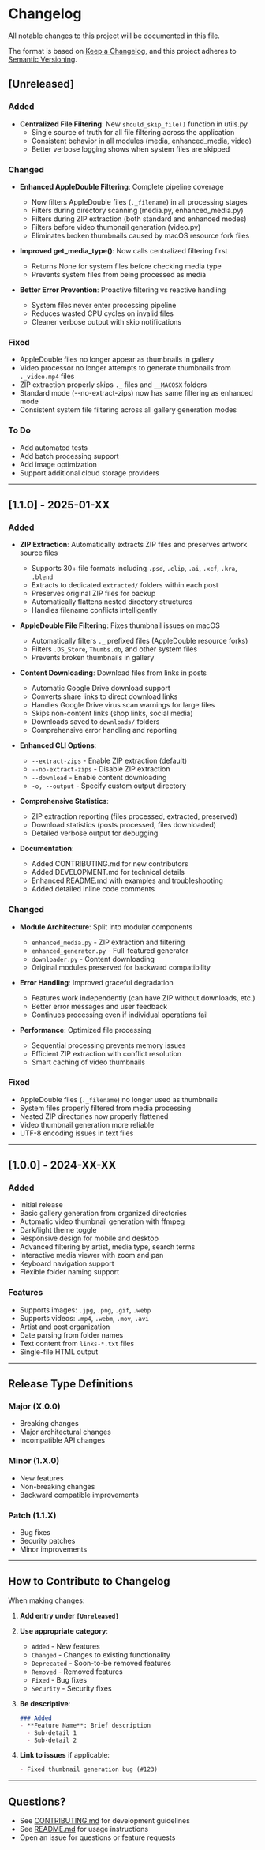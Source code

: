 # Changelog

All notable changes to this project will be documented in this file.

The format is based on [Keep a Changelog](https://keepachangelog.com/en/1.0.0/),
and this project adheres to [Semantic Versioning](https://semver.org/spec/v2.0.0.html).

## [Unreleased]

### Added
- **Centralized File Filtering**: New `should_skip_file()` function in utils.py
  - Single source of truth for all file filtering across the application
  - Consistent behavior in all modules (media, enhanced_media, video)
  - Better verbose logging shows when system files are skipped

### Changed
- **Enhanced AppleDouble Filtering**: Complete pipeline coverage
  - Now filters AppleDouble files (`._filename`) in all processing stages
  - Filters during directory scanning (media.py, enhanced_media.py)
  - Filters during ZIP extraction (both standard and enhanced modes)
  - Filters before video thumbnail generation (video.py)
  - Eliminates broken thumbnails caused by macOS resource fork files
  
- **Improved get_media_type()**: Now calls centralized filtering first
  - Returns None for system files before checking media type
  - Prevents system files from being processed as media

- **Better Error Prevention**: Proactive filtering vs reactive handling
  - System files never enter processing pipeline
  - Reduces wasted CPU cycles on invalid files
  - Cleaner verbose output with skip notifications

### Fixed
- AppleDouble files no longer appear as thumbnails in gallery
- Video processor no longer attempts to generate thumbnails from `._video.mp4` files
- ZIP extraction properly skips `._` files and `__MACOSX` folders
- Standard mode (--no-extract-zips) now has same filtering as enhanced mode
- Consistent system file filtering across all gallery generation modes

### To Do
- Add automated tests
- Add batch processing support
- Add image optimization
- Support additional cloud storage providers

---

## [1.1.0] - 2025-01-XX

### Added
- **ZIP Extraction**: Automatically extracts ZIP files and preserves artwork source files
  - Supports 30+ file formats including `.psd`, `.clip`, `.ai`, `.xcf`, `.kra`, `.blend`
  - Extracts to dedicated `extracted/` folders within each post
  - Preserves original ZIP files for backup
  - Automatically flattens nested directory structures
  - Handles filename conflicts intelligently

- **AppleDouble File Filtering**: Fixes thumbnail issues on macOS
  - Automatically filters `._` prefixed files (AppleDouble resource forks)
  - Filters `.DS_Store`, `Thumbs.db`, and other system files
  - Prevents broken thumbnails in gallery

- **Content Downloading**: Download files from links in posts
  - Automatic Google Drive download support
  - Converts share links to direct download links
  - Handles Google Drive virus scan warnings for large files
  - Skips non-content links (shop links, social media)
  - Downloads saved to `downloads/` folders
  - Comprehensive error handling and reporting

- **Enhanced CLI Options**:
  - `--extract-zips` - Enable ZIP extraction (default)
  - `--no-extract-zips` - Disable ZIP extraction
  - `--download` - Enable content downloading
  - `-o, --output` - Specify custom output directory

- **Comprehensive Statistics**:
  - ZIP extraction reporting (files processed, extracted, preserved)
  - Download statistics (posts processed, files downloaded)
  - Detailed verbose output for debugging

- **Documentation**:
  - Added CONTRIBUTING.md for new contributors
  - Added DEVELOPMENT.md for technical details
  - Enhanced README.md with examples and troubleshooting
  - Added detailed inline code comments

### Changed
- **Module Architecture**: Split into modular components
  - `enhanced_media.py` - ZIP extraction and filtering
  - `enhanced_generator.py` - Full-featured generator
  - `downloader.py` - Content downloading
  - Original modules preserved for backward compatibility

- **Error Handling**: Improved graceful degradation
  - Features work independently (can have ZIP without downloads, etc.)
  - Better error messages and user feedback
  - Continues processing even if individual operations fail

- **Performance**: Optimized file processing
  - Sequential processing prevents memory issues
  - Efficient ZIP extraction with conflict resolution
  - Smart caching of video thumbnails

### Fixed
- AppleDouble files (`._filename`) no longer used as thumbnails
- System files properly filtered from media processing
- Nested ZIP directories now properly flattened
- Video thumbnail generation more reliable
- UTF-8 encoding issues in text files

---

## [1.0.0] - 2024-XX-XX

### Added
- Initial release
- Basic gallery generation from organized directories
- Automatic video thumbnail generation with ffmpeg
- Dark/light theme toggle
- Responsive design for mobile and desktop
- Advanced filtering by artist, media type, search terms
- Interactive media viewer with zoom and pan
- Keyboard navigation support
- Flexible folder naming support

### Features
- Supports images: `.jpg`, `.png`, `.gif`, `.webp`
- Supports videos: `.mp4`, `.webm`, `.mov`, `.avi`
- Artist and post organization
- Date parsing from folder names
- Text content from `links-*.txt` files
- Single-file HTML output

---

## Release Type Definitions

### Major (X.0.0)
- Breaking changes
- Major architectural changes
- Incompatible API changes

### Minor (1.X.0)
- New features
- Non-breaking changes
- Backward compatible improvements

### Patch (1.1.X)
- Bug fixes
- Security patches
- Minor improvements

---

## How to Contribute to Changelog

When making changes:

1. **Add entry under `[Unreleased]`**
2. **Use appropriate category**:
   - `Added` - New features
   - `Changed` - Changes to existing functionality
   - `Deprecated` - Soon-to-be removed features
   - `Removed` - Removed features
   - `Fixed` - Bug fixes
   - `Security` - Security fixes

3. **Be descriptive**:
   ```markdown
   ### Added
   - **Feature Name**: Brief description
     - Sub-detail 1
     - Sub-detail 2
   ```

4. **Link to issues** if applicable:
   ```markdown
   - Fixed thumbnail generation bug (#123)
   ```

---

## Questions?

- See [CONTRIBUTING.md](CONTRIBUTING.md) for development guidelines
- See [README.md](README.md) for usage instructions
- Open an issue for questions or feature requests
